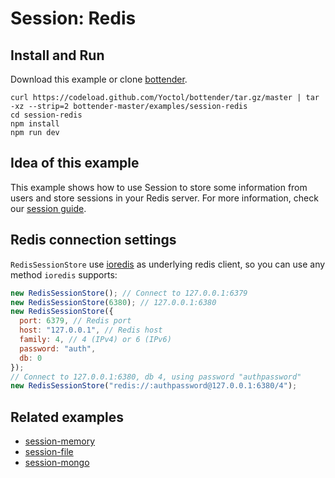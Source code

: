 # Session: Redis

## Install and Run

Download this example or clone [bottender](https://github.com/Yoctol/bottender).

```
curl https://codeload.github.com/Yoctol/bottender/tar.gz/master | tar -xz --strip=2 bottender-master/examples/session-redis
cd session-redis
npm install
npm run dev
```

## Idea of this example

This example shows how to use Session to store some information from users and
store sessions in your Redis server. For more information, check our
[session guide](https://bottender.js.org/docs/Guides-Session).

## Redis connection settings

`RedisSessionStore` use [ioredis](https://github.com/luin/ioredis) as underlying redis client, so you can use any method `ioredis` supports:

```js
new RedisSessionStore(); // Connect to 127.0.0.1:6379
new RedisSessionStore(6380); // 127.0.0.1:6380
new RedisSessionStore({
  port: 6379, // Redis port
  host: "127.0.0.1", // Redis host
  family: 4, // 4 (IPv4) or 6 (IPv6)
  password: "auth",
  db: 0
});
// Connect to 127.0.0.1:6380, db 4, using password "authpassword"
new RedisSessionStore("redis://:authpassword@127.0.0.1:6380/4");
```

## Related examples

- [session-memory](../session-memory)
- [session-file](../session-file)
- [session-mongo](../session-mongo)
